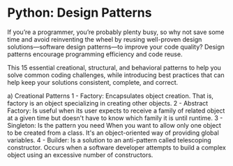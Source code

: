 # Python: Design Patterns

If you’re a programmer, you’re probably plenty busy, so why not save some time and avoid reinventing the wheel by reusing well-proven design solutions—software design patterns—to improve your code quality? Design patterns encourage programming efficiency and code reuse.

This 15 essential creational, structural, and behavioral patterns to help you solve common coding challenges, while introducing best practices that can help keep your solutions consistent, complete, and correct.

a) Creational Patterns
1 - Factory: Encapsulates object creation. That is, factory is an object specializing in creating other objects.
2 - Abstract Factory: Is useful when its user expects to receive a family of related object at a given time but doesn't have to know which family it is until runtime.
3 - Singleton: Is the pattern you need When you want to allow only one object to be created from a class. It's an object-oriented way of providing global variables.
4 - Builder: Is a solution to an anti-pattern called telescoping constructor. Occurs when a software developer attempts to build a complex object using an excessive number of constructors.

